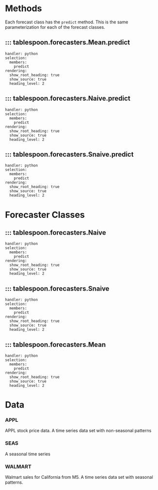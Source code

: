 # Methods

Each forecast class has the `predict` method. This is the same parameterization for each of the forecast classes.

## ::: tablespoon.forecasters.Mean.predict
    handler: python
    selection:
      members:
        predict
    rendering:
      show_root_heading: true
      show_source: true
      heading_level: 2

## ::: tablespoon.forecasters.Naive.predict
    handler: python
    selection:
      members:
        predict
    rendering:
      show_root_heading: true
      show_source: true
      heading_level: 2

## ::: tablespoon.forecasters.Snaive.predict
    handler: python
    selection:
      members:
        predict
    rendering:
      show_root_heading: true
      show_source: true
      heading_level: 2

# Forecaster Classes

## ::: tablespoon.forecasters.Naive
    handler: python
    selection:
      members:
        predict
    rendering:
      show_root_heading: true
      show_source: true
      heading_level: 2

## ::: tablespoon.forecasters.Snaive
    handler: python
    selection:
      members:
        predict
    rendering:
      show_root_heading: true
      show_source: true
      heading_level: 2

## ::: tablespoon.forecasters.Mean
    handler: python
    selection:
      members:
        predict
    rendering:
      show_root_heading: true
      show_source: true
      heading_level: 2

# Data

### APPL

APPL stock price data. A time series data set with non-seasonal patterns

### SEAS

A seasonal time series

### WALMART

Walmart sales for California from M5. A time series data set with seasonal patterns.
